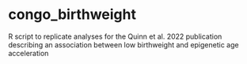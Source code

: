 # congo_birthweight
R script to replicate analyses for the Quinn et al. 2022 publication describing an association between low birthweight and epigenetic age acceleration
